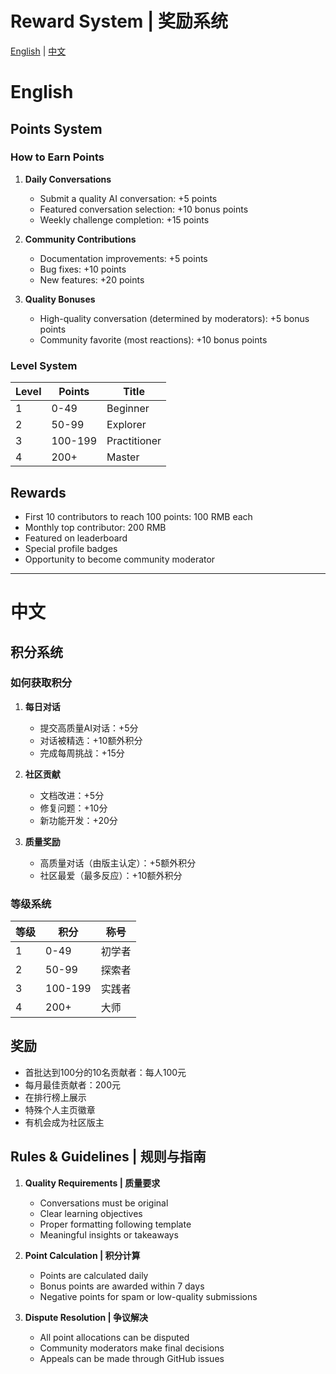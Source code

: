 # Reward System | 奖励系统

[English](#english) | [中文](#chinese)

# English

## Points System

### How to Earn Points
1. **Daily Conversations**
   - Submit a quality AI conversation: +5 points
   - Featured conversation selection: +10 bonus points
   - Weekly challenge completion: +15 points

2. **Community Contributions**
   - Documentation improvements: +5 points
   - Bug fixes: +10 points
   - New features: +20 points

3. **Quality Bonuses**
   - High-quality conversation (determined by moderators): +5 bonus points
   - Community favorite (most reactions): +10 bonus points

### Level System
| Level | Points | Title |
|-------|--------|-------|
| 1 | 0-49 | Beginner |
| 2 | 50-99 | Explorer |
| 3 | 100-199 | Practitioner |
| 4 | 200+ | Master |

## Rewards
- First 10 contributors to reach 100 points: 100 RMB each
- Monthly top contributor: 200 RMB
- Featured on leaderboard
- Special profile badges
- Opportunity to become community moderator

---

# 中文

## 积分系统

### 如何获取积分
1. **每日对话**
   - 提交高质量AI对话：+5分
   - 对话被精选：+10额外积分
   - 完成每周挑战：+15分

2. **社区贡献**
   - 文档改进：+5分
   - 修复问题：+10分
   - 新功能开发：+20分

3. **质量奖励**
   - 高质量对话（由版主认定）：+5额外积分
   - 社区最爱（最多反应）：+10额外积分

### 等级系统
| 等级 | 积分 | 称号 |
|-----|------|------|
| 1 | 0-49 | 初学者 |
| 2 | 50-99 | 探索者 |
| 3 | 100-199 | 实践者 |
| 4 | 200+ | 大师 |

## 奖励
- 首批达到100分的10名贡献者：每人100元
- 每月最佳贡献者：200元
- 在排行榜上展示
- 特殊个人主页徽章
- 有机会成为社区版主

## Rules & Guidelines | 规则与指南

1. **Quality Requirements | 质量要求**
   - Conversations must be original
   - Clear learning objectives
   - Proper formatting following template
   - Meaningful insights or takeaways

2. **Point Calculation | 积分计算**
   - Points are calculated daily
   - Bonus points are awarded within 7 days
   - Negative points for spam or low-quality submissions

3. **Dispute Resolution | 争议解决**
   - All point allocations can be disputed
   - Community moderators make final decisions
   - Appeals can be made through GitHub issues
